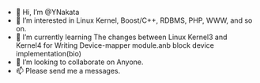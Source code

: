 - 👋 Hi, I’m @YNakata
- 👀 I’m interested in Linux Kernel, Boost/C++, RDBMS, PHP, WWW, and so on. 
- 🌱 I’m currently learning The changes between Linux Kernel3 and Kernel4 for Writing Device-mapper module.anb block device implementation(bio)
- 💞️ I’m looking to collaborate on Anyone.
- 📫 Please send me a messages.

<!---
YNakata/YNakata is a ✨ special ✨ repository because its `README.md` (this file) appears on your GitHub profile.
You can click the Preview link to take a look at your changes.
--->
